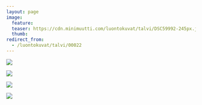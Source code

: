```yaml
---
layout: page
image:
  feature:
  teaser: https://cdn.minimuutti.com/luontokuvat/talvi/DSC59992-245px.jpg
  thumb:
redirect_from:
  - /luontokuvat/talvi/00022
---
```


![](https://cdn.minimuutti.com/luontokuvat/talvi/DSC59992-800px.jpg)

![](https://cdn.minimuutti.com/luontokuvat/talvi/DSC59990-800px.jpg)

![](https://cdn.minimuutti.com/luontokuvat/talvi/DSC59997-800px.jpg)

![](https://cdn.minimuutti.com/luontokuvat/talvi/DSC60007-800px.jpg)
